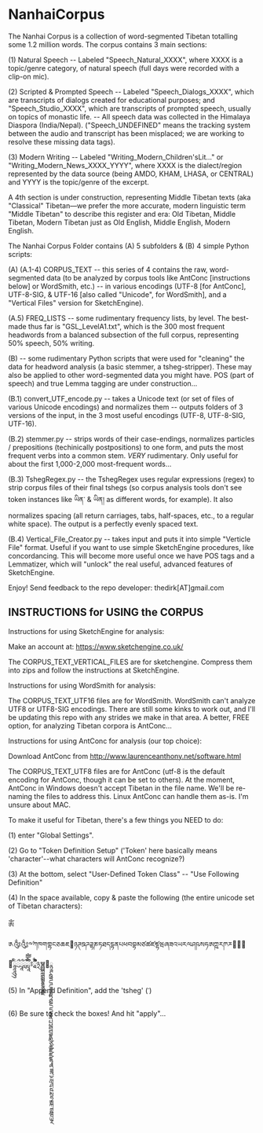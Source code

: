 # NanhaiCorpus

The Nanhai Corpus is a collection of word-segmented Tibetan totalling some 1.2 million words. The corpus contains 3 main sections: 

(1) Natural Speech -- Labeled "Speech_Natural_XXXX", where XXXX is a topic/genre category, of natural speech (full days were recorded with a clip-on mic). 

(2) Scripted & Prompted Speech -- Labeled "Speech_Dialogs_XXXX", which are transcripts of dialogs created for educational purposes; and "Speech_Studio_XXXX", which are transcripts of prompted speech, usually on topics of monastic life. 
  -- All speech data was collected in the Himalaya Diaspora (India/Nepal). ("Speech_UNDEFINED" means the tracking system between the audio and transcript has been misplaced; we are working to resolve these missing data tags). 
  
(3) Modern Writing -- Labeled "Writing_Modern_Children'sLit..." or "Writing_Modern_News_XXXX_YYYY", where XXXX is the dialect/region represented by the data source (being AMDO, KHAM, LHASA, or CENTRAL) and YYYY is the topic/genre of the excerpt. 

A 4th section is under construction, representing Middle Tibetan texts (aka "Classical" Tibetan—we prefer the more accurate, modern linguistic term "Middle Tibetan" to describe this register and era: Old Tibetan, Middle Tibetan, Modern Tibetan just as Old English, Middle English, Modern English. 

The Nanhai Corpus Folder contains (A) 5 subfolders & (B) 4 simple Python scripts: 

(A) 
(A.1-4) CORPUS_TEXT -- this series of 4 contains the raw, word-segmented data (to be analyzed by corpus tools like AntConc [instructions below] or WordSmith, etc.) -- in various encodings (UTF-8 [for AntConc], UTF-8-SIG, & UTF-16 [also called "Unicode", for WordSmith], and a "Vertical Files" version for SketchEngine). 

(A.5) FREQ_LISTS -- some rudimentary frequency lists, by level. The best-made thus far is "GSL_LevelA1.txt", which is the 300 most frequent headwords from a balanced subsection of the full corpus, representing 50% speech, 50% writing. 

(B) -- some rudimentary Python scripts that were used for "cleaning" the data for headword analysis (a basic stemmer, a tsheg-stripper). These may also be applied to other word-segmented data you might have. POS (part of speech) and true Lemma tagging are under construction... 

(B.1) convert_UTF_encode.py -- takes a Unicode text (or set of files of various Unicode encodings) and normalizes them -- outputs folders of 3 versions of the input, in the 3 most useful encodings (UTF-8, UTF-8-SIG, UTF-16). 

(B.2) stemmer.py -- strips words of their case-endings, normalizes particles / prepositions (techinically postpositions) to one form, and puts the most frequent verbs into a common stem. *VERY* rudimentary. Only useful for about the first 1,000-2,000 most-frequent words... 

(B.3) TshegRegex.py -- the TshegRegex uses regular expressions (regex) to strip corpus files of their final tshegs (so corpus analysis tools don't see token instances like ཡིན་ & ཡིན། as different words, for example). It also normalizes spacing (all return carriages, tabs, half-spaces, etc., to a regular white space). The output is a perfectly evenly spaced text. 

(B.4) Vertical_File_Creator.py -- takes input and puts it into simple "Verticle File" format. Useful if you want to use simple SketchEngine procedures, like concordancing. This will become more useful once we have POS tags and a Lemmatizer, which will "unlock" the real useful, advanced features of SketchEngine. 

Enjoy! Send feedback to the repo developer: thedirk[AT]gmail.com 

INSTRUCTIONS for USING the CORPUS
------------------------------------
Instructions for using SketchEngine for analysis: 

Make an account at: https://www.sketchengine.co.uk/ 

The CORPUS_TEXT_VERTICAL_FILES are for sketchengine. Compress them into zips and follow the instructions at SketchEngine. 

Instructions for using WordSmith for analysis: 

The CORPUS_TEXT_UTF16 files are for WordSmith. WordSmith can't analyze UTF8 or UTF8-SIG encodings. There are still some kinks to work out, and I'll be updating this repo with any strides we make in that area. A better, FREE option, for analyzing Tibetan corpora is AntConc... 

Instructions for using AntConc for analysis (our top choice): 

Download AntConc from http://www.laurenceanthony.net/software.html 

The CORPUS_TEXT_UTF8 files are for AntConc (utf-8 is the default encoding for AntConc, though it can be set to others). At the moment, AntConc in Windows doesn't accept Tibetan in the file name. We'll be re-naming the files to address this. Linux AntConc can handle them as-is. I'm unsure about MAC. 

To make it useful for Tibetan, there's a few things you NEED to do: 

(1) enter "Global Settings". 

(2) Go to "Token Definition Setup" ('Token' here basically means 'character'--what characters will AntConc recognize?) 

(3) At the bottom, select "User-Defined Token Class" -- "Use Following Definition" 

(4) In the space available, copy & paste the following (the entire unicode set of Tibetan characters): 

ༀ༁༂༃༸༹ཀཁགགྷངཅཆཇ཈ཉཊཋཌཌྷཎཏཐདདྷནཔཕབབྷམཙཚཛཛྷཝཞཟའཡརལཤཥསཧཨཀྵཪཫཬ཭཮཯཰ཱཱཱིིུུྲྀཷླྀཹེཻོཽཾཿ྄ཱྀྀྂྃ྅ྌྍྎྏྐྑྒྒྷྔྕྖྗ྘ྙྚྛྜྜྷྞྟྠྡྡྷྣྤྥྦྦྷྨྩྪྫྫྷྭྮྯྰྱྲླྴྵྶྷྸྐྵྺྻྼ

(5) In "Append Definition", add the 'tsheg' (་)

(6) Be sure to check the boxes! And hit "apply"... 
